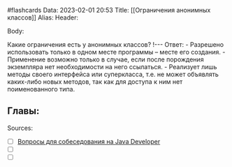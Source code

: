 #flashcards
Data: 2023-02-01 20:53
Title: [[Ограничения анонимных классов]]
Alias:
Header:



Body:


Какие ограничения есть у анонимных классов?
!---
Ответ:
	- Разрешено использовать только в одном месте программы – месте его создания.
	- Применение возможно только в случае, если после порождения экземпляра нет необходимости на него ссылаться.
	- Реализует лишь методы своего интерфейса или суперкласса, т.е. не может объявлять каких-либо новых методов, так как для доступа к ним нет поименованного типа.
<!--SR:!2023-02-05,1,130-->




Главы:
-


Sources:
- [ ] [Вопросы для собеседования на Java Developer](https://github.com/enhorse/java-interview/blob/master/README.md#%D0%9E%D0%9E%D0%9F)
- [ ] []()
- [ ] []()
